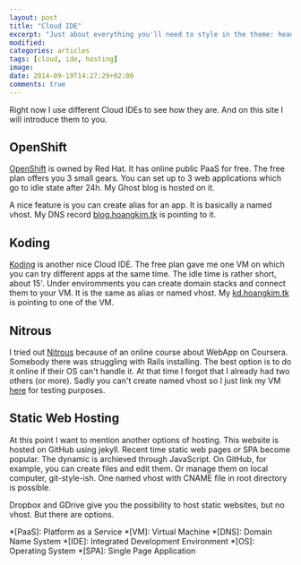```yaml
---
layout: post
title: "Cloud IDE"
excerpt: "Just about everything you'll need to style in the theme: headings, paragraphs, blockquotes, tables, code blocks, and more."
modified:
categories: articles
tags: [cloud, ide, hosting]
image:
date: 2014-09-19T14:27:29+02:00
comments: true
---
```


Right now I use different Cloud IDEs to see how they are. And on this site I will introduce them to you.

## OpenShift

[OpenShift][1] is owned by Red Hat. It has online public PaaS for free. The free plan offers you 3 small gears. You can set up to 3 web applications which go to idle state after 24h. My Ghost blog is hosted on it.

A nice feature is you can create alias for an app. It is basically a named vhost. My DNS record [blog.hoangkim.tk](blog.hoangkim.tk) is pointing to it.

## Koding

[Koding][2] is another nice Cloud IDE. The free plan gave me one VM on which you can try different apps at the same time. The idle time is rather short, about 15'. Under enviromments you can create domain stacks and connect them to your VM. It is the same as alias or named vhost. My [kd.hoangkim.tk](kd.hoangkim.tk) is pointing to one of the VM.

## Nitrous

I tried out [Nitrous][3] because of an online course about WebApp on Coursera. Somebody there was struggling with Rails installing. The best option is to do it online if their OS can't handle it. At that time I forgot that I already had two others (or more). Sadly you can't create named vhost so I just link my VM [here](http://ghost-140343.euw1-2.nitrousbox.com:2368/) for testing purposes.

## Static Web Hosting

At this point I want to mention another options of hosting. This website is hosted on GitHub using jekyll. Recent time static web pages or SPA become popular. The dynamic is archieved through JavaScript. On GitHub, for example, you can create files and edit them. Or manage them on local computer, git-style-ish. One named vhost with CNAME file in root directory is possible. 

Dropbox and GDrive give you the possibility to host static websites, but no vhost. But there are options.
  
*[PaaS]: Platform as a Service
*[VM]: Virtual Machine
*[DNS]: Domain Name System
*[IDE]: Integrated Development Environment
*[OS]: Operating System
*[SPA]: Single Page Application

[1]: https://www.openshift.com/ "OpenShift"
[2]: https://koding.com/        "Koding"
[3]: https://www.nitrous.io/    "Nitrous"
